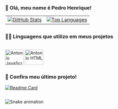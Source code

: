 ### :wave: Olá, meu nome é Pedro Henrique!

<table>
  <tr>
    <td>
      <a href="https://github.com/pedroplayer56/github-readme-stats">
        <img align="center" src="https://github-readme-stats.vercel.app/api?username=pedroplayer56&show_icons=true&theme=dark&border_radius=8&card_width=45%" alt="GitHub Stats" />
      </a>
    </td>
    <td>
      <a href="https://github.com/pedroplayer56/github-readme-stats">
        <img align="center" src="https://github-readme-stats.vercel.app/api/top-langs/?username=pedroplayer56" alt="Top Languages" />
      </a>
    </td>
  </tr>
</table>

##

### 👨‍💻 Linguagens que utilizo em meus projetos
<div style="display: inline_block"><br>
  <img align="center" alt="Antonio JavaScript" height="50" width="60" src="https://cdn.jsdelivr.net/gh/devicons/devicon/icons/csharp/csharp-original.svg">
  <img align="center" alt="Antonio HTML" height="50" width="60" src="https://cdn.jsdelivr.net/gh/devicons/devicon/icons/python/python-original.svg">
 
</div>




##

### 🤩 Confira meu último projeto!
[![Readme Card](https://github-readme-stats.vercel.app/api/pin/?username=pedroplayer56&repo=Inteligencia-Artificial)](https://github.com/pedroplayer56/Inteligencia-Artificial)

##

![Snake animation](https://github.com/pedroplayer56/pedroplayer56/blob/output/github-contribution-grid-snake.svg)
